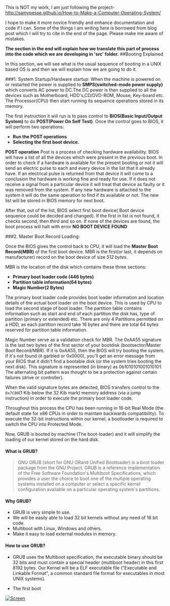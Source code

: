 This is NOT my work, I am just following the project- http://samypesse.github.io/How-to-Make-a-Computer-Operating-System/

I hope to make it more novice friendly and enhance documentation and code if I can. Some of the things I am writing here is borrowed from blog post which I will try to cite in the end of the page. Please make me aware of mistakes.

**The section in the end will explain how we translate this part of process into the code which we are developing  in 'src' folder.**
##Booting Explained

In this section, we will see what is the usual sequence of booting in a UNIX based OS is and then we will explain how we are going to do it.

###1. System Startup/Hardware startup:
When the machine is powered on or restarted the power is supplied to **SMPS(switched-mode power supply)** which converts AC power to DC.The DC power is then supplied to all the devices such as Motherboard, HDD's,CD/DVD-ROM, Mouse, Key-board etc. The Processor(CPU) then start running its sequence operations stored in its memory. 

The first instruction it will run is to pass control to **BIOS(Basic Input/Output System)** to do **POST(Power On Self Test)**. Once the control goes to BIOS, it will perform two operations:

* **Run the POST operations**
* **Selecting the first boot device.**

**POST operation** Post is a process of checking hardware availability. BIOS will have a list of all the devices which were present in the previous boot. In order to check if a hardware is available for the present booting or not it will send an electric pulse to each and every device in the list that it already have. If an electrical pulse is returned from that device it will come to a conclusion the hardware is working fine and ready for use. If it does not receive a signal from a
particular device it will treat that device as faulty or it was removed from the system. If any new hardware is attached to the system it will do the same operation to find if its available or not. The new list will be stored in BIOS memory for next boot.

After that, out of the list, BIOS select first boot device( Boot device sequence could be decided and changed). If the first in list is not found, it checks second, then third and so on. If none of the devices are found, the boot process will halt with error **NO BOOT DEVICE FOUND**

###2. Master Boot Record Loading:

Once the BIOS gives the control back to CPU, it will load the **Master Boot Record(MBR)** of the first boot device. MBR is the first(or last, it depends on manufacturer) record on the boot device of size *512 bytes*. 

MBR is the location of the disk which contains these three sections:

* **Primary boot loader code (446 bytes)**
* **Partition table information(64 bytes)**
* **Magic Number(2 Bytes)**

The primary boot loader code provides boot loader information and location details of the actual boot loader on the boot device. This is used by CPU to load the second stage of boot loader. The partition table contains information such as start and end of each partition the disk has, type of partition (primary or extended) etc. There are only 4 Partitions permitted on a HDD, as each partition record take 16 bytes and there are total 64 bytes reserved for partition table information. 

Magic Number serve as a validation check for MBR. The 0xAA55 signature is the last two bytes of the first sector of your bootdisk (bootsector/Master Boot Record/MBR). If it is 0xAA55, then the BIOS will try booting the system. If it's not found (it garbled or 0x0000), you'll get an error message from your BIOS that it didn't find a bootable disk (or the system tries booting the next disk). This signature is represented (in binary) as 0b1010101001010101. The
alternating bit pattern was thought to be a protection against certain failures (drive or controller).

When the valid signature bytes are detected, BIOS transfers control to the `0x7C00`(1 Kib below the 32 Kib mark) memory address (via a jump instruction) in order to execute the primary boot loader code.

Throughout this process the CPU has been running in 16-bit Real Mode (the default state for x86 CPUs in order to maintain backwards compatibility). To execute the 32-bit instructions within our kernel, a bootloader is required to switch the CPU into Protected Mode.

Now, GRUB is booted by machine (The boot-loader) and it will simplify the loading of our kernel stored on the hard disk.

#### What is GRUB?
> GNU GRUB (short for GNU GRand Unified Bootloader) is a boot loader package from the GNU Project. GRUB is a reference implementation of the Free Software Foundation's Multiboot Specifications, which provides a user the choice to boot one of the multiple operating systems installed on a computer or select a specific kernel configuration available on a particular operating system's partitions.

#### Why GRUB?

* GRUB is very simple to use.
* We will be easily able to load 32 bit kernels without any need of 16 bit code.
* Multiboot with Linux, Windows and others.
* Make it easy to load external modules in memory.

#### How to use GRUB?

* GRUB uses the Multiboot specification, the executable binary should be 32 bits and must contain a special header (multiboot header) in this first 8192 bytes. Our Kernel will be a ELF executable file ("Executable and Linkable Format", a common standard file format for executables in most UNIX systems).

* The first boot 



[![Screen](https://raw.github.com/SamyPesse/How-to-Make-a-Computer-Operating-System/master/preview.png)](https://raw.github.com/SamyPesse/How-to-Make-a-Computer-Operating-System/master/preview.png)

